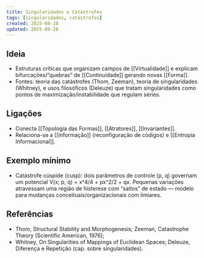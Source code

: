 ```yaml
---
title: Singularidades e Catástrofes
tags: [singularidades, catástrofes]
created: 2025-08-28
updated: 2025-08-28
---
```


## Ideia
- Estruturas críticas que organizam campos de [[Virtualidade]] e explicam bifurcações/”quebras” de [[Continuidade]] gerando novas [[Forma]].
- Fontes: teoria das catástrofes (Thom, Zeeman), teoria de singularidades (Whitney), e usos filosóficos (Deleuze) que tratam singularidades como pontos de maximização/instabilidade que regulam séries.

## Ligações
- Conecta [[Topologia das Formas]], [[Atratores]], [[Invariantes]].
- Relaciona-se a [[Informação]] (reconfiguração de códigos) e [[Entropia Informacional]].

## Exemplo mínimo
- Catástrofe cúspide (cusp): dois parâmetros de controle (p, q) governam um potencial V(x; p, q) = x^4/4 + px^2/2 + qx. Pequenas variações atravessam uma região de histerese com “saltos” de estado — modelo para mudanças conceituais/organizacionais com limiares.

## Referências
- Thom, Structural Stability and Morphogenesis; Zeeman, Catastrophe Theory (Scientific American, 1976);
- Whitney, On Singularities of Mappings of Euclidean Spaces; Deleuze, Diferença e Repetição (cap. sobre singularidades).
